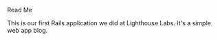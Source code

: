 Read Me

This is our first Rails application we did at Lighthouse Labs. It's a simple web app blog. 
